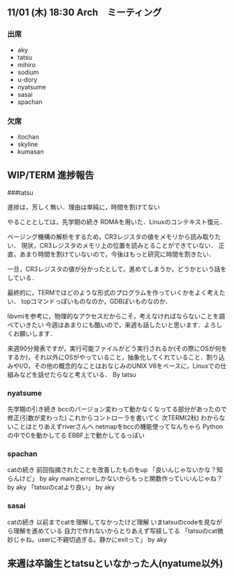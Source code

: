 ## 11/01 (木) 18:30 Arch　ミーティング

### 出席

- aky
- tatsu
- mihiro
- sodium
- u-dory
- nyatsume
- sasai
- spachan

### 欠席

- itochan
- skyline
- kumasan

## WIP/TERM 進捗報告

###tatsu

進捗は，芳しく無い．理由は単純に，時間を割けてない

やることとしては，先学期の続き
RDMAを用いた．Linuxのコンテキスト復元．

ページング機構の解析をするため，CR3レジスタの値をメモリから読み取りたい．
現状，CR3レジスタのメモリ上の位置を読みとることができていない．
正直，あまり時間を割けていないので，今後はもっと研究に時間を割きたい．

一旦，CR3レジスタの値が分かったとして，進めてしまうか，どうかという話をしている．

最終的に，TERMではどのような形式のプログラムを作っていくかをよく考えたい．
topコマンドっぽいものなのか，GDBぽいものなのか．

libvmiを参考に，物理的なアクセスだからこそ，考えなければならないことを調べていきたい
今週はあまりにも酷いので，来週も話したいと思います．よろしくお願いします．

来週90分発表ですが，実行可能ファイルがどう実行されるか(その際にOSが何をするか)，それ以外にOSがやっていること，抽象化してくれていること．割り込みやI/O，その他の概念的なことはおなじみのUNIX V6をベースに，Linuxでの仕組みなどを話せたらなと考えている．
  By tatsu
  
### nyatsume

先学期の引き続き
bccのバージョン変わって動かなくなってる部分があったので修正(引数が変わった)
これからコントローラを書いてく
次TERM(2秋)
わからないことはとりあえずriverさんへ
netmapをbccの機能使ってなんちゃら
Pythonの中でCを動かしてる
EBBF上で動かしてるっぽい

### spachan

catの続き
前回指摘されたことを改善したものをup
「良いんじゃないかな？知らんけど」 by aky
mainとerrorしかないからもっと関数作っていいんじゃね？ by aky
「tatsuのcatより良い」 by aky

### sasai

catの続き
以前までcatを理解してなかったけど理解
いまtatsuのcodeを見ながら理解を進めている
自力で作れないからとりあえず写経してる
「tatsuのcat微妙じゃね。userに不親切過ぎる。静かにexitって」 by aky

## 来週は卒論生とtatsuといなかった人(nyatume以外)
